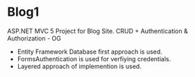 # Blog1
ASP.NET MVC 5 Project for Blog Site. CRUD + Authentication &amp; Authorization - OG

- Entity Framework Database first approach is used.
- FormsAuthentication is used for verfiying credentials.
- Layered approach of implemention is used.

